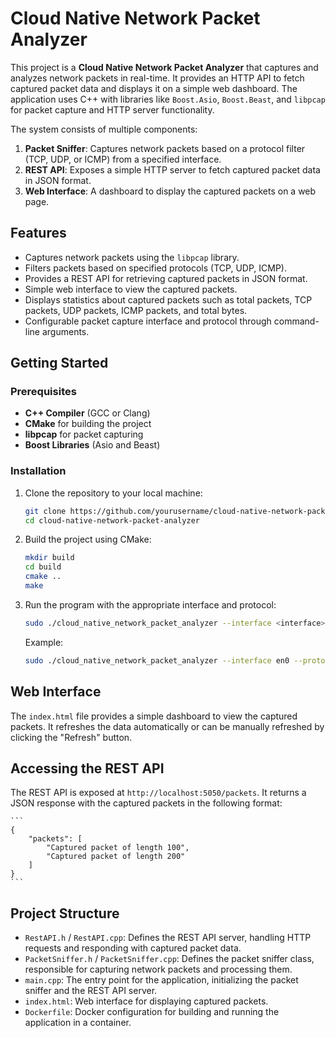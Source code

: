 # Cloud Native Network Packet Analyzer

This project is a **Cloud Native Network Packet Analyzer** that captures and analyzes network packets in real-time.
It provides an HTTP API to fetch captured packet data and displays it on a simple web dashboard.
The application uses C++ with libraries like `Boost.Asio`, `Boost.Beast`, and `libpcap` for packet capture and HTTP server functionality.

The system consists of multiple components:

1. **Packet Sniffer**: Captures network packets based on a protocol filter (TCP, UDP, or ICMP) from a specified interface.
2. **REST API**: Exposes a simple HTTP server to fetch captured packet data in JSON format.
3. **Web Interface**: A dashboard to display the captured packets on a web page.

## Features

- Captures network packets using the `libpcap` library.
- Filters packets based on specified protocols (TCP, UDP, ICMP).
- Provides a REST API for retrieving captured packets in JSON format.
- Simple web interface to view the captured packets.
- Displays statistics about captured packets such as total packets, TCP packets, UDP packets, ICMP packets, and total bytes.
- Configurable packet capture interface and protocol through command-line arguments.

## Getting Started

### Prerequisites

- **C++ Compiler** (GCC or Clang)
- **CMake** for building the project
- **libpcap** for packet capturing
- **Boost Libraries** (Asio and Beast)

### Installation

1. Clone the repository to your local machine:

    ```bash
    git clone https://github.com/yourusername/cloud-native-network-packet-analyzer.git
    cd cloud-native-network-packet-analyzer
    ```

2. Build the project using CMake:

    ```bash
    mkdir build
    cd build
    cmake ..
    make
    ```

3. Run the program with the appropriate interface and protocol:

    ```bash
    sudo ./cloud_native_network_packet_analyzer --interface <interface> --protocol <protocol>
    ```

    Example:

    ```bash
    sudo ./cloud_native_network_packet_analyzer --interface en0 --protocol TCP
    ```

## Web Interface

The `index.html` file provides a simple dashboard to view the captured packets.
It refreshes the data automatically or can be manually refreshed by clicking the "Refresh" button.

## Accessing the REST API

The REST API is exposed at `http://localhost:5050/packets`.
It returns a JSON response with the captured packets in the following format:

    ```
    {
        "packets": [
            "Captured packet of length 100",
            "Captured packet of length 200"
        ]
    }
    ```

## Project Structure

- `RestAPI.h` / `RestAPI.cpp`: Defines the REST API server, handling HTTP requests and responding with captured packet data.
- `PacketSniffer.h` / `PacketSniffer.cpp`: Defines the packet sniffer class, responsible for capturing network packets and processing them.
- `main.cpp`: The entry point for the application, initializing the packet sniffer and the REST API server.
- `index.html`: Web interface for displaying captured packets.
- `Dockerfile`: Docker configuration for building and running the application in a container.

